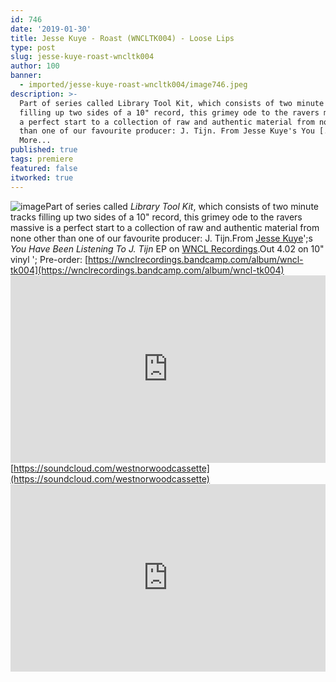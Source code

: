 ```yaml
---
id: 746
date: '2019-01-30'
title: Jesse Kuye - Roast (WNCLTK004) - Loose Lips
type: post
slug: jesse-kuye-roast-wncltk004
author: 100
banner:
  - imported/jesse-kuye-roast-wncltk004/image746.jpeg
description: >-
  Part of series called Library Tool Kit, which consists of two minute tracks
  filling up two sides of a 10" record, this grimey ode to the ravers massive is
  a perfect start to a collection of raw and authentic material from none other
  than one of our favourite producer: J. Tijn. From Jesse Kuye's You [...]Read
  More...
published: true
tags: premiere
featured: false
itworked: true
---
```

![image](../imported/jesse-kuye-roast-wncltk004/image746.jpeg)Part of series called _Library Tool Kit_, which consists of two minute tracks filling up two sides of a 10" record, this grimey ode to the ravers massive is a perfect start to a collection of raw and authentic material from none other than one of our favourite producer: J. Tijn.From [Jesse Kuye](https://www.discogs.com/artist/4259716-Jesse-Kuye)';s _You Have Been Listening To J. Tijn_ EP on [WNCL Recordings](https://wnclrecordings.bandcamp.com).Out 4.02 on 10" vinyl '; Pre-order: [https://wnclrecordings.bandcamp.com/album/wncl-tk004](https://wnclrecordings.bandcamp.com/album/wncl-tk004)<iframe width='100%' height='300' scrolling='no' frameborder='no' allow='autoplay' src='https://w.soundcloud.com/player/?url=https%3A//api.soundcloud.com/tracks/567167256&color=%23ff5500&auto_play=false&hide_related=false&show_comments=true&show_user=true&show_reposts=false&show_teaser=true'></iframe>[https://soundcloud.com/westnorwoodcassette](https://soundcloud.com/westnorwoodcassette)<iframe width='100%' height='300' scrolling='no' frameborder='no' allow='autoplay' src='https://www.youtube.com/embed/aMNjt3K1AH8'></iframe>
